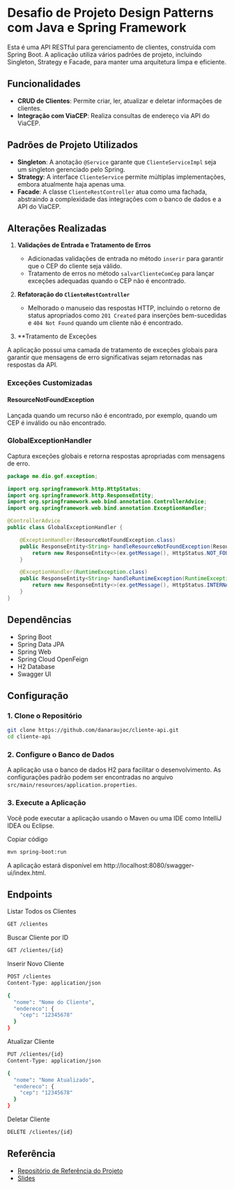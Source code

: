 
# Desafio de Projeto Design Patterns com Java e Spring Framework

Esta é uma API RESTful para gerenciamento de clientes, construída com Spring Boot. A aplicação utiliza vários padrões de projeto, incluindo Singleton, Strategy e Facade, para manter uma arquitetura limpa e eficiente.

## Funcionalidades

- **CRUD de Clientes**: Permite criar, ler, atualizar e deletar informações de clientes.
- **Integração com ViaCEP**: Realiza consultas de endereço via API do ViaCEP.

## Padrões de Projeto Utilizados

- **Singleton**: A anotação `@Service` garante que `ClienteServiceImpl` seja um singleton gerenciado pelo Spring.
- **Strategy**: A interface `ClienteService` permite múltiplas implementações, embora atualmente haja apenas uma.
- **Facade**: A classe `ClienteRestController` atua como uma fachada, abstraindo a complexidade das integrações com o banco de dados e a API do ViaCEP.

## Alterações Realizadas

1. **Validações de Entrada e Tratamento de Erros**

   - Adicionadas validações de entrada no método `inserir` para garantir que o CEP do cliente seja válido.
   - Tratamento de erros no método `salvarClienteComCep` para lançar exceções adequadas quando o CEP não é encontrado.

2. **Refatoração do `ClienteRestController`**

   - Melhorado o manuseio das respostas HTTP, incluindo o retorno de status apropriados como `201 Created` para inserções bem-sucedidas e `404 Not Found` quando um cliente não é encontrado.

3. **Tratamento de Exceções

A aplicação possui uma camada de tratamento de exceções globais para garantir que mensagens de erro significativas sejam retornadas nas respostas da API.

### Exceções Customizadas

#### ResourceNotFoundException

Lançada quando um recurso não é encontrado, por exemplo, quando um CEP é inválido ou não encontrado.

### GlobalExceptionHandler

Captura exceções globais e retorna respostas apropriadas com mensagens de erro.

```java
package me.dio.gof.exception;

import org.springframework.http.HttpStatus;
import org.springframework.http.ResponseEntity;
import org.springframework.web.bind.annotation.ControllerAdvice;
import org.springframework.web.bind.annotation.ExceptionHandler;

@ControllerAdvice
public class GlobalExceptionHandler {

    @ExceptionHandler(ResourceNotFoundException.class)
    public ResponseEntity<String> handleResourceNotFoundException(ResourceNotFoundException ex) {
        return new ResponseEntity<>(ex.getMessage(), HttpStatus.NOT_FOUND);
    }

    @ExceptionHandler(RuntimeException.class)
    public ResponseEntity<String> handleRuntimeException(RuntimeException ex) {
        return new ResponseEntity<>(ex.getMessage(), HttpStatus.INTERNAL_SERVER_ERROR);
    }
}

```

## Dependências

- Spring Boot
- Spring Data JPA
- Spring Web
- Spring Cloud OpenFeign
- H2 Database
- Swagger UI

## Configuração

### 1. Clone o Repositório

```sh
git clone https://github.com/danaraujoc/cliente-api.git
cd cliente-api

```

### 2. Configure o Banco de Dados
A aplicação usa o banco de dados H2 para facilitar o desenvolvimento. As configurações padrão podem ser encontradas no arquivo `src/main/resources/application.properties`.

### 3. Execute a Aplicação
Você pode executar a aplicação usando o Maven ou uma IDE como IntelliJ IDEA ou Eclipse.


Copiar código
```sh 
mvn spring-boot:run

```

A aplicação estará disponível em http://localhost:8080/swagger-ui/index.html.

## Endpoints

Listar Todos os Clientes
```sh 
GET /clientes
```
Buscar Cliente por ID
```sh 
GET /clientes/{id}
```
Inserir Novo Cliente
```sh 
POST /clientes
Content-Type: application/json

{
  "nome": "Nome do Cliente",
  "endereco": {
    "cep": "12345678"
  }
}
```
Atualizar Cliente
```sh 
PUT /clientes/{id}
Content-Type: application/json

{
  "nome": "Nome Atualizado",
  "endereco": {
    "cep": "12345678"
  }
}
```
Deletar Cliente
```sh 
DELETE /clientes/{id}
```

## Referência

 - [Repositório de Referência do Projeto](https://github.com/digitalinnovationone/lab-padroes-projeto-spring)
 - [Slides](https://docs.google.com/presentation/d/1WU8gLHbB1s9XCIGsQ87gD36kt398qLch/edit#slide=id.geb2cb828ca_0_17)

